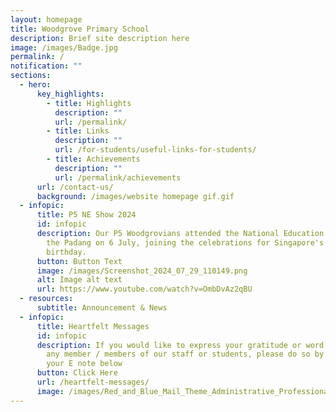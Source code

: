 ```yaml
---
layout: homepage
title: Woodgrove Primary School
description: Brief site description here
image: /images/Badge.jpg
permalink: /
notification: ""
sections:
  - hero:
      key_highlights:
        - title: Highlights
          description: ""
          url: /permalink/
        - title: Links
          description: ""
          url: /for-students/useful-links-for-students/
        - title: Achievements
          description: ""
          url: /permalink/achievements
      url: /contact-us/
      background: /images/website homepage gif.gif
  - infopic:
      title: P5 NE Show 2024
      id: infopic
      description: Our P5 Woodgrovians attended the National Education (NE) Show at
        the Padang on 6 July, joining the celebrations for Singapore's 59th
        birthday.
      button: Button Text
      image: /images/Screenshot_2024_07_29_110149.png
      alt: Image alt text
      url: https://www.youtube.com/watch?v=OmbDvAz2qBU
  - resources:
      subtitle: Announcement & News
  - infopic:
      title: Heartfelt Messages
      id: infopic
      description: If you would like to express your gratitude or word of thanks to
        any member / members of our staff or students, please do so by posting
        your E note below
      button: Click Here
      url: /heartfelt-messages/
      image: /images/Red_and_Blue_Mail_Theme_Administrative_Professionals_Day_Card.png
---
```

